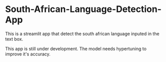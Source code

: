 # South-African-Language-Detection-App
This is a streamlit app that detect the south african language inputed in the text box.

This app is still under development. The model needs hypertuning to improve it's accuracy.

